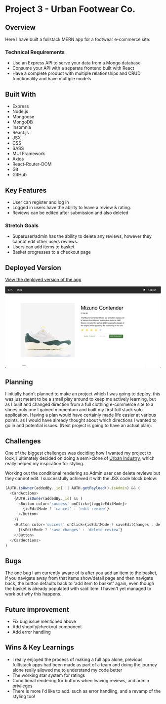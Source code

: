 # Project 3 - Urban Footwear Co.
## Overview
Here I have built a fullstack MERN app for a footwear e-commerce site. 

### Technical Requirements
* Use an Express API to serve your data from a Mongo database
* Consume your API with a separate frontend built with React
* Have a complete product with multiple relationships and CRUD functionality and have multiple models


## Built With
* Express
* Node.js
* Mongoose
* MongoDB
* Insomnia
* React.js
* JSX
* CSS
* SASS
* MUI Framework
* Axios
* React-Router-DOM
* Git
* GitHub

## Key Features
* User can register and log in
* Logged in users have the ability to leave a review & rating.
* Reviews can be edited after submission and also deleted


### Stretch Goals
* Superuser/admin has the ability to delete any reviews, however they cannot edit other users reviews.
* Users can add items to basket
* Basket progresses to a checkout page

## Deployed Version
[View the deployed version of the app](https://urban-footwear.netlify.app/)

![Screen Grab of App](./assets/viewShoePage.png)


## Planning
I initially hadn't planned to make an project which I was going to deploy, this was just meant to be a small play around to keep me actively learning, but as I built and changed direction from a full clothing e-commerce site to a shoes only one I gained momentum and built my first full stack solo application. Having a plan would have certainly made life easier at various points, as I would have already thought about which directions I wanted to go in and potential issues. (Next project is going to have an actual plan).

## Challenges 
One of the biggest challenges was deciding how I wanted my project to look, I ultimately decided on doing a semi-clone of [Urban Industry](https://urbanindustry.co.uk), which really helped my inspiration for styling. 

Working out the conditional rendering so Admin user can delete reviews but they cannot edit. I successfully achieved it with the JSX code block below: 

```js
(AUTH.isOwner(addedBy._id) || AUTH.getPayload().isAdmin) && (
  <CardActions>
    {AUTH.isOwner(addedBy._id) && (
      <Button color='success' onClick={toggleEditMode}>
        {isEditMode ? 'cancel' : 'edit review'}
      </Button>
    )}
    <Button color='success' onClick={isEditMode ? saveEditChanges : deleteReview}>
      {isEditMode ? 'save changes' : 'delete review'}
    </Button>
  </CardActions>
)
```

## Bugs 
The one bug I am currently aware of is after you add an item to the basket, if you navigate away from that items show/detail page and then navigate back, the button defaults back to 'add item to basket' again, even though the basket is already populated with said item. I haven't yet managed to work out why this happens. 

## Future improvement
* Fix bug issue mentioned above
* Add shopify/checkout component 
* Add error handling 

## Wins & Key Learnings
* I really enjoyed the process of making a full app alone, previous fulltstack apps had been made as part of a team and doing the journey alone really allowed me to understand my code better
* The working star system for ratings 
* Conditional rendering for buttons when leaving reviews, and admin privileges 
* There is more I'd like to add: such as error handling, and a revamp of the styling too!